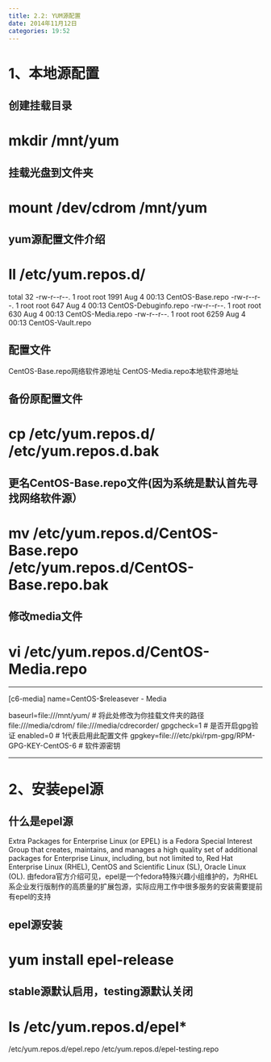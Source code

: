 ```yaml
---
title: 2.2: YUM源配置
date: 2014年11月12日
categories: 19:52
---
```

 
1、本地源配置
===================================================
## 创建挂载目录
# mkdir /mnt/yum
 
## 挂载光盘到文件夹
# mount /dev/cdrom /mnt/yum
 
## yum源配置文件介绍
# ll /etc/yum.repos.d/
total 32
-rw-r--r--. 1 root root 1991 Aug  4 00:13 CentOS-Base.repo
-rw-r--r--. 1 root root  647 Aug  4 00:13 CentOS-Debuginfo.repo
-rw-r--r--. 1 root root  630 Aug  4 00:13 CentOS-Media.repo
-rw-r--r--. 1 root root 6259 Aug  4 00:13 CentOS-Vault.repo
## 配置文件
CentOS-Base.repo网络软件源地址
CentOS-Media.repo本地软件源地址
 
## 备份原配置文件
# cp /etc/yum.repos.d/ /etc/yum.repos.d.bak
 
## 更名CentOS-Base.repo文件(因为系统是默认首先寻找网络软件源）
# mv /etc/yum.repos.d/CentOS-Base.repo /etc/yum.repos.d/CentOS-Base.repo.bak
 
## 修改media文件
# vi /etc/yum.repos.d/CentOS-Media.repo
***********************************************
[c6-media]
name=CentOS-$releasever - Media
 
baseurl=file:///mnt/yum/   # 将此处修改为你挂载文件夹的路径
        file:///media/cdrom/
        file:///media/cdrecorder/
gpgcheck=1    # 是否开启gpg验证
enabled=0     # 1代表启用此配置文件
gpgkey=file:///etc/pki/rpm-gpg/RPM-GPG-KEY-CentOS-6    # 软件源密钥
***********************************************
 
 
2、安装epel源
===========================================================
## 什么是epel源
Extra Packages for Enterprise Linux (or EPEL) is a Fedora Special Interest Group that creates, maintains, and manages a high quality set of additional packages for Enterprise Linux, including, but not limited to, Red Hat Enterprise Linux (RHEL), CentOS and Scientific Linux (SL), Oracle Linux (OL).
由fedora官方介绍可见，epel是一个fedora特殊兴趣小组维护的，为RHEL系企业发行版制作的高质量的扩展包源，实际应用工作中很多服务的安装需要提前有epel的支持
 
## epel源安装
# yum install epel-release
 
## stable源默认启用，testing源默认关闭
# ls /etc/yum.repos.d/epel*
/etc/yum.repos.d/epel.repo  /etc/yum.repos.d/epel-testing.repo
